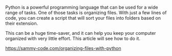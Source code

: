 Python is a powerful programming language that can be used for a wide range of tasks. One of those tasks is organizing files. With just a few lines of code, you can create a script that will sort your files into folders based on their extension.

This can be a huge time-saver, and it can help you keep your computer organized with very little effort. This article will see how to do it.

https://sammy-code.com/organizing-files-with-python